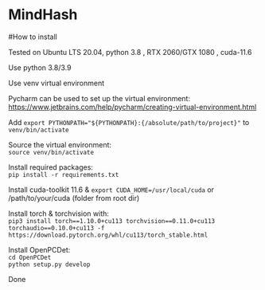 # MindHash

#How to install

Tested on Ubuntu LTS 20.04, python 3.8 , RTX 2060/GTX 1080 , cuda-11.6

Use python 3.8/3.9

Use venv virtual environment

Pycharm can be used to set up the virtual environment:\
https://www.jetbrains.com/help/pycharm/creating-virtual-environment.html

Add `export PYTHONPATH="${PYTHONPATH}:{/absolute/path/to/project}"` to `venv/bin/activate` 

Source the virtual environment:\
`source venv/bin/activate`

Install required packages:\
`pip install -r requirements.txt` 

Install cuda-toolkit 11.6 & `export CUDA_HOME=/usr/local/cuda` or /path/to/your/cuda (folder from root dir)

Install torch & torchvision with:\
`pip3 install torch==1.10.0+cu113 torchvision==0.11.0+cu113 torchaudio==0.10.0+cu113 -f https://download.pytorch.org/whl/cu113/torch_stable.html`

Install OpenPCDet:\
`cd OpenPCDet`\
`python setup.py develop`

Done
